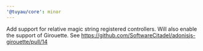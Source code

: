 ```yaml
---
'@tuyau/core': minor
---
```


Add support for relative magic string registered controllers. Will also enable the support of Girouette. See https://github.com/SoftwareCitadel/adonisjs-girouette/pull/14
